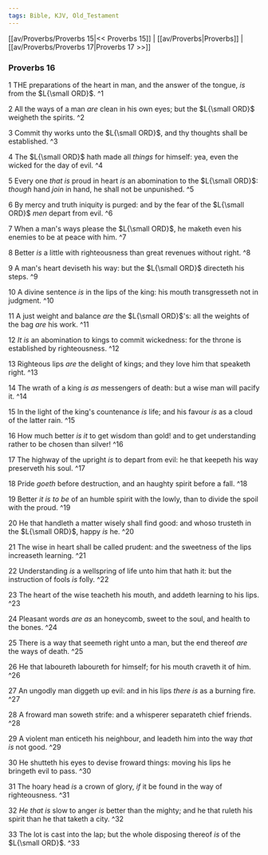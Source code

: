 ```yaml
---
tags: Bible, KJV, Old_Testament
---
```


[[av/Proverbs/Proverbs 15|<< Proverbs 15]] | [[av/Proverbs|Proverbs]] | [[av/Proverbs/Proverbs 17|Proverbs 17 >>]]

### Proverbs 16

1 THE preparations of the heart in man, and the answer of the tongue, _is_ from the $L{\small ORD}$. ^1

2 All the ways of a man _are_ clean in his own eyes; but the $L{\small ORD}$ weigheth the spirits. ^2

3 Commit thy works unto the $L{\small ORD}$, and thy thoughts shall be established. ^3

4 The $L{\small ORD}$ hath made all _things_ for himself: yea, even the wicked for the day of evil. ^4

5 Every one _that_ _is_ proud in heart _is_ an abomination to the $L{\small ORD}$: _though_ hand _join_ in hand, he shall not be unpunished. ^5

6 By mercy and truth iniquity is purged: and by the fear of the $L{\small ORD}$ _men_ depart from evil. ^6

7 When a man's ways please the $L{\small ORD}$, he maketh even his enemies to be at peace with him. ^7

8 Better _is_ a little with righteousness than great revenues without right. ^8

9 A man's heart deviseth his way: but the $L{\small ORD}$ directeth his steps. ^9

10 A divine sentence _is_ in the lips of the king: his mouth transgresseth not in judgment. ^10

11 A just weight and balance _are_ the $L{\small ORD}$'s: all the weights of the bag _are_ his work. ^11

12 _It_ _is_ an abomination to kings to commit wickedness: for the throne is established by righteousness. ^12

13 Righteous lips _are_ the delight of kings; and they love him that speaketh right. ^13

14 The wrath of a king _is_ _as_ messengers of death: but a wise man will pacify it. ^14

15 In the light of the king's countenance _is_ life; and his favour _is_ as a cloud of the latter rain. ^15

16 How much better _is_ _it_ to get wisdom than gold! and to get understanding rather to be chosen than silver! ^16

17 The highway of the upright _is_ to depart from evil: he that keepeth his way preserveth his soul. ^17

18 Pride _goeth_ before destruction, and an haughty spirit before a fall. ^18

19 Better _it_ _is_ _to_ _be_ of an humble spirit with the lowly, than to divide the spoil with the proud. ^19

20 He that handleth a matter wisely shall find good: and whoso trusteth in the $L{\small ORD}$, happy _is_ he. ^20

21 The wise in heart shall be called prudent: and the sweetness of the lips increaseth learning. ^21

22 Understanding _is_ a wellspring of life unto him that hath it: but the instruction of fools _is_ folly. ^22

23 The heart of the wise teacheth his mouth, and addeth learning to his lips. ^23

24 Pleasant words _are_ _as_ an honeycomb, sweet to the soul, and health to the bones. ^24

25 There is a way that seemeth right unto a man, but the end thereof _are_ the ways of death. ^25

26 He that laboureth laboureth for himself; for his mouth craveth it of him. ^26

27 An ungodly man diggeth up evil: and in his lips _there_ _is_ as a burning fire. ^27

28 A froward man soweth strife: and a whisperer separateth chief friends. ^28

29 A violent man enticeth his neighbour, and leadeth him into the way _that_ _is_ not good. ^29

30 He shutteth his eyes to devise froward things: moving his lips he bringeth evil to pass. ^30

31 The hoary head _is_ a crown of glory, _if_ it be found in the way of righteousness. ^31

32 _He_ _that_ _is_ slow to anger _is_ better than the mighty; and he that ruleth his spirit than he that taketh a city. ^32

33 The lot is cast into the lap; but the whole disposing thereof _is_ of the $L{\small ORD}$. ^33
